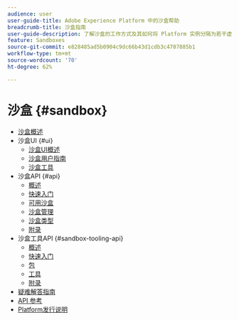```yaml
---
audience: user
user-guide-title: Adobe Experience Platform 中的沙盒帮助
breadcrumb-title: 沙盒指南
user-guide-description: 了解沙盒的工作方式及其如何将 Platform 实例分隔为若干虚拟环境，分别用于开发、测试和部署应用程序。
feature: Sandboxes
source-git-commit: e828485ad5b0904c9dc66b43d1cdb3c4707885b1
workflow-type: tm+mt
source-wordcount: '70'
ht-degree: 62%

---
```



# 沙盒 {#sandbox}

* [沙盒概述](home.md)
* 沙盒UI {#ui}
   * [沙盒UI概述](ui/overview.md)
   * [沙盒用户指南](ui/user-guide.md)
   * [沙盒工具](ui/sandbox-tooling.md)
* 沙盒API {#api}
   * [概述](api/overview.md)
   * [快速入门](api/getting-started.md)
   * [可用沙盒](api/available.md)
   * [沙盒管理](api/sandboxes.md)
   * [沙盒类型](api/types.md)
   * [附录](api/appendix.md)
* 沙盒工具API {#sandbox-tooling-api}
   * [概述](sandbox-tooling-api/overview.md)
   * [快速入门](sandbox-tooling-api/getting-started.md)
   * [包](sandbox-tooling-api/packages.md)
   * [工具](sandbox-tooling-api/tools.md)
   * [附录](sandbox-tooling-api/appendix.md)
* [疑难解答指南](troubleshooting-guide.md)
* [API 参考](https://www.adobe.io/experience-platform-apis/references/sandbox)
* [Platform发行说明](https://experienceleague.adobe.com/en/docs/experience-platform/release-notes/latest)